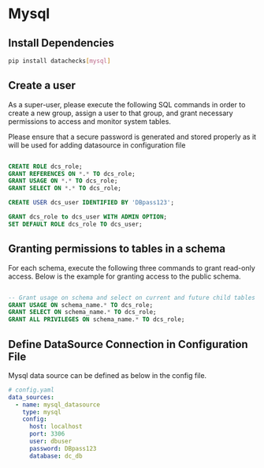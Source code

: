 # **Mysql**
## Install Dependencies
```bash
pip install datachecks[mysql]
```

## Create a user

As a super-user, please execute the following SQL commands in order to create a new group, assign a user to that group, and grant necessary permissions to access and monitor system tables.

Please ensure that a secure password is generated and stored properly as it will be used for adding datasource in configuration file

```sql

CREATE ROLE dcs_role;
GRANT REFERENCES ON *.* TO dcs_role;
GRANT USAGE ON *.* TO dcs_role;
GRANT SELECT ON *.* TO dcs_role;

CREATE USER dcs_user IDENTIFIED BY 'DBpass123';

GRANT dcs_role to dcs_user WITH ADMIN OPTION;
SET DEFAULT ROLE dcs_role TO dcs_user;
```


## Granting permissions to tables in a schema
For each schema, execute the following three commands to grant read-only access.
Below is the example for granting access to the public schema.

```sql

-- Grant usage on schema and select on current and future child tables
GRANT USAGE ON schema_name.* TO dcs_role;
GRANT SELECT ON schema_name.* TO dcs_role;
GRANT ALL PRIVILEGES ON schema_name.* TO dcs_role;
```


## Define DataSource Connection in Configuration File
Mysql data source can be defined as below in the config file.

```yaml
# config.yaml
data_sources:
  - name: mysql_datasource
    type: mysql
    config:
      host: localhost
      port: 3306
      user: dbuser
      password: DBpass123
      database: dc_db
```